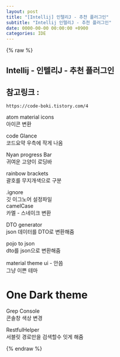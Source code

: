 ```yaml
---  
layout: post  
title: "[Intellij] 인텔리J - 추천 플러그인"  
subtitle: "Intellij 인텔리J - 추천 플러그인"  
date: 0000-00-00 00:00:00 +0900  
categories: IDE  
---  
```

{% raw %}  
## Intellij - 인텔리J - 추천 플러그인  
  
## 참고링크 :  
	https://code-boki.tistory.com/4  
  
atom material icons  
	아이콘 변환  
  
code Glance  
	코드요약 우측에 작게 나옴  
  
Nyan progress Bar  
	귀여운 고양이 로딩바  
  
rainbow brackets  
	괄호를 무지개색으로 구분  
  
.ignore  
	깃 이그노어 설정파일  
camelCase  
	카멜 - 스네이크 변환  
  
DTO generator  
	json 데이터를 DTO로 변환해줌  
  
pojo to json  
	dto를 json으로 변환해줌  
  
material theme ui - 안씀  
	그냥 이쁜 테마  
  
One Dark theme  
======================================================================================================  
  
Grep Console  
	콘솔창 색상 변경  
  
RestfulHelper  
	서블릿 경로만을 검색할수 잇게 해줌  
  
{% endraw %}